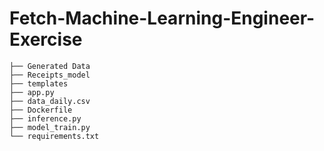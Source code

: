 # Fetch-Machine-Learning-Engineer-Exercise

```
├── Generated Data                  
├── Receipts_model                    
├── templates                    
├── app.py                    
├── data_daily.csv                  
├── Dockerfile
├── inference.py
├── model_train.py
└── requirements.txt
```

